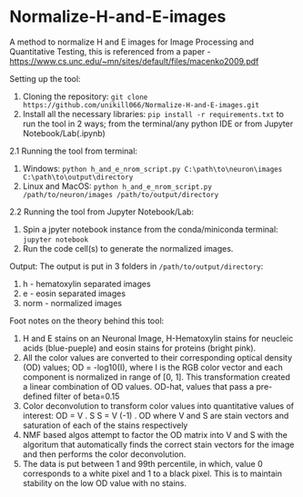 # Normalize-H-and-E-images
A method to normalize H and E images for Image Processing and Quantitative Testing, this is referenced from a paper - https://www.cs.unc.edu/~mn/sites/default/files/macenko2009.pdf

Setting up the tool:
1. Cloning the repository: `git clone https://github.com/unikill066/Normalize-H-and-E-images.git`
2. Install all the necessary libraries: `pip install -r requirements.txt` to run the tool in 2 ways; from the terminal/any python IDE or from Jupyter Notebook/Lab(.ipynb)

2.1 Running the tool from terminal: 
  1. Windows: `python h_and_e_nrom_script.py C:\path\to\neuron\images C:\path\to\output\directory`
  2. Linux and MacOS: `python h_and_e_nrom_script.py /path/to/neuron/images /path/to/output/directory`

2.2 Running the tool from Jupyter Notebook/Lab:
  1. Spin a jpyter notebook instance from the conda/miniconda terminal: `jupyter notebook`
  2. Run the code cell(s) to generate the normalized images.

Output:
The output is put in 3 folders in `/path/to/output/directory`:
  1. h - hematoxylin separated images
  2. e - eosin separated images
  3. norm - normalized images

Foot notes on the theory behind this tool:
1. H and E stains on an Neuronal Image, H-Hematoxylin stains for neucleic acids (blue-pueple) and eosin stains for proteins (bright pink).
2. All the color values are converted to their corresponding optical density (OD) values; OD = -log10(I), where I is the RGB color vector and each component is normalized in range of [0, 1].
   This transformation created a linear combination of OD values.
   OD-hat, values that pass a pre-defined filter of beta=0.15
4. Color deconvolution to transform color values into quantitative values of interest:
   OD = V . S
   S = V (-1) . OD
     where V and S are stain vectors and saturation of each of the stains respectively
5. NMF based algos attempt to factor the OD matrix into V and S with the algoritum that automatically finds the correct stain vectors for the image and then performs the color deconvolution.
6. The data is put between 1 and 99th percentile, in which, value 0 corresponds to a white pixel and 1 to a black pixel. This is to maintain stability on the low OD value with no stains.
